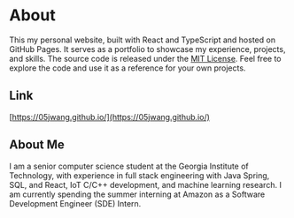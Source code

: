 About
=====

This my personal website, built with React and TypeScript and hosted on GitHub Pages. It serves as a portfolio to showcase my experience, projects, and skills. The source code is released under the [MIT License](/LICENSE.md). Feel free to explore the code and use it as a reference for your own projects.

Link
----

[https://05jwang.github.io/](https://05jwang.github.io/)

About Me
--------

I am a senior computer science student at the Georgia Institute of Technology, with experience in full stack engineering with Java Spring, SQL, and React, IoT C/C++ development, and machine learning research. I am currently spending the summer interning at Amazon as a Software Development Engineer (SDE) Intern.

